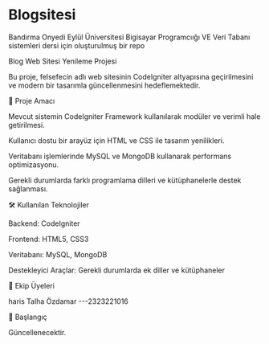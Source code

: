 # Blogsitesi

Bandırma Onyedi Eylül Üniversitesi Bigisayar Programcıığı VE Veri Tabanı sistemleri dersi için oluşturulmuş bir repo

Blog Web Sitesi Yenileme Projesi

Bu proje, felsefecin adlı web sitesinin CodeIgniter altyapısına geçirilmesini ve modern bir tasarımla güncellenmesini hedeflemektedir.

📌 Proje Amacı

Mevcut sistemin CodeIgniter Framework kullanılarak modüler ve verimli hale getirilmesi.

Kullanıcı dostu bir arayüz için HTML ve CSS ile tasarım yenilikleri.

Veritabanı işlemlerinde MySQL ve MongoDB kullanarak performans optimizasyonu.

Gerekli durumlarda farklı programlama dilleri ve kütüphanelerle destek sağlanması.

🛠 Kullanılan Teknolojiler

Backend: CodeIgniter

Frontend: HTML5, CSS3

Veritabanı: MySQL, MongoDB

Destekleyici Araçlar: Gerekli durumlarda ek diller ve kütüphaneler

👥 Ekip Üyeleri

haris Talha Özdamar ---2323221016

🚀 Başlangıç

Güncellenecektir.




